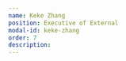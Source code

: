 ```yaml
---
name: Keke Zhang
position: Executive of External
modal-id: keke-zhang
order: 7
description: 
---
```

